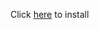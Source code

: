 Click [here](https://github.com/Hexogenx/simplefracfilter/raw/master/simplefracfilter.user.js) to install
